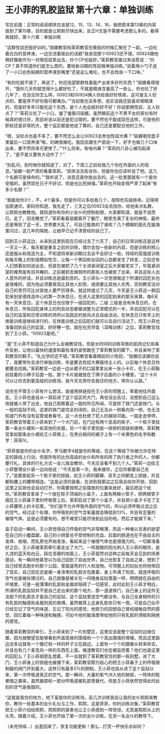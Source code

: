 # 王小菲的乳胶监狱 第十六章：单独训练

写在前面：正常的阅读顺序应该是12、15、13、14、16，我把原本第13章的内容放到了第15章，目的就是让熙熙尽快出来，反正H文是不需要考虑那么多的，看得爽就好。第十六章：单独训练

“这群性奴还挺好训的，”丽娜教官和茉莉教官在晚饭的时候汇聚在了一起，一边吃着白白的营养液，一边交流着彼此的话题“我发现那个00923还不错，00924跟他俩好像能作为一对情侣奴卖出去，炒个CP也挺好。”茉莉教官接过来话茬说：“炒CP？真不知道你们是怎么想的，要给新训期的性奴做单独训练。”说着用小勺子送了一小口白色粘稠的营养液到嘴里“还是这么难吃，也不会改良一下口味。”

“有的吃就不错了，再说了，你还指望那群牲畜能产出来多好的东西？”丽娜看得很开，“饿你几天你就觉得什么都好吃了，不就是精液含量高了一些么，你也吃了好几年了，也没见你怎么样。00923和00924俩人你给我好好练练，这可是主人钦点的，要是弄不好你我可都难办。”“当初我也没多想，说实话我还挺喜欢喝精液的，但是好多年只能吃这个东西，是个人也会腻的好不好！你说那俩性奴，主人钦点了？”茉莉又吃了一小口，皱了皱眉问丽娜。虽然眼前这个不男不女的家伙有时候真的很讨厌，而且听说以前还是犯过错的，要不然也不能成现在这样，可是他的职权还是非常的大，整个监区都是他说了算的，自己还是要配合他的工作。

“嗯，没钦点也差不多了，要不然怎么会让00923去参加性奴大赛？”丽娜喝完盘子里最后一口营养液“唉，的确很难吃。我回去跟生产部说一下，好歹也做几个口味出来，要不然将来可更惨了。”“什么将来，有啥内幕？”茉莉的八卦心被勾起来了，“是不是又要有大动作了？”

“别乱问，到时候你就知道了，对了，下周三之前给我几个你在外面的人的信息。”丽娜一脸严肃的看着茉莉。“具体没法告诉你，但是你也应该听说了吧。这几个名额可是保命的。”“我听说了，消息还是你放出去的。这一批里面就有一个是你安插的，虽然现在日子不好过，但是也比死掉强。”茉莉也开始变得严肃了起来“有多少名额？”

“我能给你3个，不，4个最多。但是你可以多给我几个，按照优先级排序。记得用加密通讯，密码你知道，我先走了，三天之后00923会去找你，给他来点私教，让熙熙也教教他。我知道你有你的小女仆的控制权限，大家都知道，就是不说而已。走了，回去睡觉了。”茉莉看着丽娜离开了餐厅，眼里充满了复杂的神情，最终还是等到了这一天，世界要大乱了。可自己能救的了谁呢？几个模糊的面孔在脑海里闪过，这几年的隔绝，让她早已记不清曾经的自己了。

回到王小菲这边，从来到这里到现在已经过去了六天了，自己的日常训练还是这样一天又一天，每天都是重复之前的训练，偶尔会加一些新的内容，但是训练的核心还是服从和改造为主，不知道将来新训期过去会不会好过一些。持续的高强度训练和每天晚上的到错模拟性交，让每一个男囚和女囚的心态都发生了转变，之前还有人幻想着如何逃出去，但是在被抓了几个关进紧闭室之后大家都老实了，毕竟紧闭室的难熬是有目共睹的，之前被抓去做厕所的那些人也被放了出来，并且这些人出人意外的听话，并且训练总是最刻苦的。王小菲头一次觉得做这个所谓的囚犯长也是很难的，因为他必须要表现比其他人刻苦，成绩要比其他人优秀，否则教官没对自己的责罚可比对其他人要严厉得多。就这样度过了几天，今天是王小菲这一群囚犯来到安德改造中心的第一次休息日，在进入这里的囚犯到来的那天来算，每6天有一天休息日。这个休息日也仅限于一级囚犯的，二级 三级是没有休息日的，在休息日，所有囚犯身体上的刑具状态都被调整为正常模式的一半，并且囚犯可以在自己的监室和日常训练的场所以及固定的放风点去自由活动，在休息日只有早上的体能训练是继续进行的，在体能训练之后囚犯们就可以去自行活动了。而王小菲也准备回到自己的监室，好好睡一觉。就在吃完早饭（深喉训练）之后，茉莉教官找到了王小菲。“00923是吧。”

“是”王小菲不知道自己为什么会被教官找，但是长时间的训练导致的肌肉记忆和条件反射，让他以最快的速度和最标准的姿势跪在了茉莉教官的脚下，并且亲吻了茉莉教官的鞋子。“礼仪学的还不错，”茉莉教官看着眼前的小性奴，“丽娜应该跟你说了，我要带你去进行单独训练，年底要去性奴大赛服侍主人的。以后每个休息日你都要去找我。”茉莉教官一边说一边从裙子的口袋里拿出来一张小卡片，在王小菲胸前挂着的小牌子后面一贴，那个卡片就被放在了牌子后面的小卡槽里。“这个卡片可以让你去到更高级的训练场，我今天先带你去我住的地方，带你认认路。”

说完也不管王小菲有什么想法，直接用铁链拴在王小菲的项圈上，牵着他往外面走。王小菲也是自从一周前进了这个监区的大门，再也没出去过，没想到自己这么快就被人带了出去，他自己观察着这一路的所见所闻，可是除了铁门还是铁门。与一般的监狱不同，这里的铁门是完全封闭的，自己无法从一侧看向另一侧，也无法知道门外有没有监管或者看守。这一点也杜绝了犯人的越狱可能。一路走走停停，茉莉教官带着王小菲来到了一个大门前，在门边有两个高高的柜子，一个柜子里挂着一条女仆裙和一些其他的衣服，另一个柜子里则是一排排的锁链和镣铐。茉莉教官拿起那条女仆裙给王小菲换上，在黑白相间的裙子上有一个米黄色的名字和数字：菲菲IV。

“菲菲就是你的女仆名字，罗马数字4就是你的等级，在这个等级下你被允许在特定的路线上行动，但是所有的比你高级的女仆和所有的除了执行者之外的人，你都要行礼，具体的行礼方式一会儿我会教你，今天应该看不到几个人。”茉莉一边给王小菲整理女仆装一边向他说：“今天是第一次，我来接你，之后你都要自己去了。”说罢拿起另一个柜子里的锁链，给王小菲的脚踝、双手之间都连上锁链，并且都和腰上的腰带相连。“这是必须的装备，在进到我那边之后我会给你开锁，回到这里之后锁也会自动打开，你需要按照之前摆放的位置来放好，最后把这个给你。”茉莉教官拿来了一个放在柜子顶端的小盒子，上面有两根小管子，把两根管子插在王小菲鼻子里的呼吸管上后，茉莉启动了那个小盒子，并且把小盒子卡在了王小菲腰带上的卡扣里。“你们是不允许呼吸外面的空气的，所以必须呼吸过滤之后的空气，经过这个处理，你呼吸到的空气含氧量就会降低到13%，并且有定量的催情气体，这是必须要有的。想不难受只能尽快到达目的地，然后才能摘下来。”

盒子启动一瞬间，王小菲觉得自己呼吸的空气非常稀薄，而且一种难以言表的欲望在自己的小腹盘踞，自己的小阴茎也不受控制的充血，后面的肠道也在不由自主的发痒、收缩，而乳房也开始发涨，看起来这个催情气体也是很强力的。一切都准备好之后，王小菲被茉莉牵引着走出了大门，一阵晃眼的阳光刺入王小菲的眼帘，是久违的蓝天和白云，踩在坚硬的地面上，王小菲竟然对这种之前每天会见到的场景感动，有一瞬间他甚至以为自己回到了自由世界，自己也恢复了自由之身，想到了自己经常去跑步的那个公园，里面遛弯的行人和宠物。可项圈上的拉扯也将他带回了现实，自己现在还是被一身漆黑的乳胶衣包裹着，身上布满了刑具，就连呼吸的空气也是被处理过的，自己就像是被关在一间随身监狱里面一样，明明就在自由的环境里，可是一层薄薄的乳胶和金属却阻碍了一切感官，此时此刻王小菲才明白，所谓的乳胶监狱并不是自己走出来的那个地方，那一道道铁门，自己身上的这件无法脱下的乳胶衣才是自己的监狱，这个监狱里连空气都没有，与自己全身相伴的只有乳胶的触感和金属刑具的束缚。虽然被穿上这身乳胶衣只有一周，可是自己似乎已经忘记了空气的味道，忘记了阳光的感觉，他努力的回想自己曾经接触自然的感觉，回忆着每一种味道和触感，可如今他的脑海里带给他的只有乳胶的滑腻和隔绝的感觉。

随着茉莉教官的牵引，王小菲来到了一片别墅区，这里应该是整个监狱的边缘位置，因为放眼望去能够看到外面高耸的围墙和一个个高出围墙的塔楼。而且这里路边没多远就有一个像灯柱一样的杆子立在路边，上面有一个个的摄像头转来转去，并且也有几个麦克风一样的东西在上面。难道教官们也在被监控着？他们也是这里的囚犯么？王小菲胡思乱想着，不一会就到了茉莉教官住的那一栋别墅。进了大门，王小菲身上的锁链也被摘下来，茉莉教官颇为贴心的把王小菲鼻子上的呼吸限制器的阀门开到最大，这样只有最多5%的限制。王小菲也自从进了这个监狱以来，第一次呼吸道真正的空气。那一瞬间，大量的氧气冲入他的肺部，一阵阵的眩晕随之袭来，虽然鼻腔和一部分呼吸道被乳胶管替代，但是王小菲依然觉得此时此刻的空气是香甜的。

“这就是我住的地方，地下室是你的训练场，前几次训练我会让我的女仆熙熙来教你，教你一些基本的女仆礼仪与工作，熙熙，这是菲菲，你的训练对象。”茉莉教官把王小菲介绍给熙熙，而熙熙的装束也让王小菲感到一阵惊讶。尤其是熙熙头上的头壳。随着介绍，王小菲也开始了第一次的女仆训练，在另一名女仆的教导下。

（未完待续…）出差回来了，恢复功能更新！那么…打赏一杯快乐水如何？

  

  

